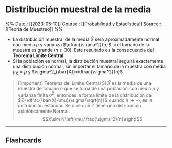 # Distribución muestral de la media

%%
Date:: [[2023-05-10]]
Course:: [[Probabilidad y Estadística]]
Source:: [[Teoría de Muestreo]]
%%


- La distribución muestral de la media $\bar{X}$ será aproximadamente normal con media $\mu$ y varianza $\dfrac{\sigma^2}{n}$ si el tamaño de la muestra es grande $(n\geq 30)$. Este resultado es la consecuencia del **Teorema Límite Central**
- Si la población es normal, la distribución muestral seguirá exactamente una distribución normal, sin importar el tamaño de la muestra con media $\mu_{\bar{X}}=\mu$ y $\sigma^2_{\bar{X}}=\dfrac{\sigma^2}{n}$


>[!important] Teorema del Límite Central
>Si $\bar{X}$ es la media de una muestra de tamaño $n$ que se toma de una población con media $\mu$ y varianza finita $\sigma^2$, entonces la forma límite de la distribución de $Z=\dfrac{\bar{X}-\mu}{\sigma/\sqrt{n}}$ cuando $n\rightarrow \infty$, es la distribución estándar.
>Se dice que $Z$ tiene una distribución asintóticamente Normal.
$$X\sim N\left(\mu,\frac{\sigma^2}{n}\right)$$






___
## Flashcards
